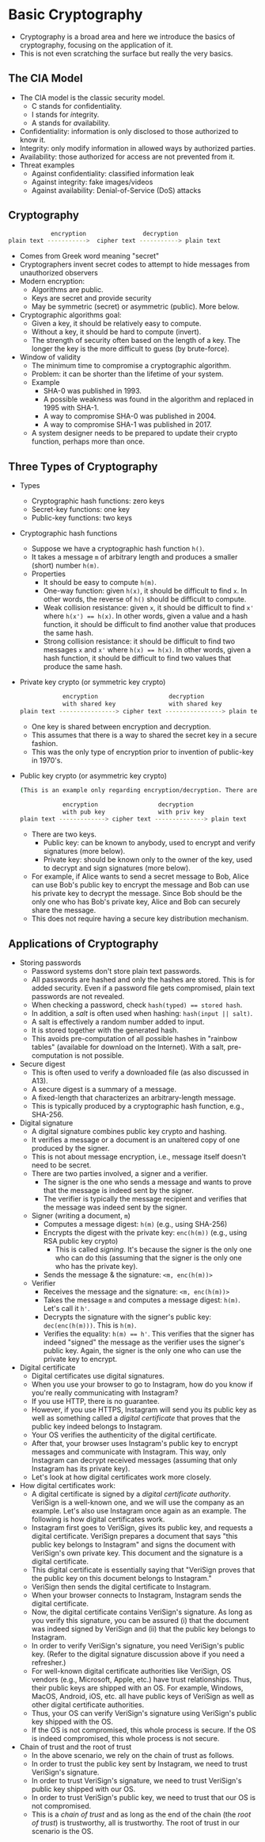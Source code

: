 # Basic Cryptography

* Cryptography is a broad area and here we introduce the basics of cryptography, focusing on the
  application of it.
* This is not even scratching the surface but really the very basics.

## The CIA Model

* The CIA model is the classic security model.
    * C stands for *c*onfidentiality.
    * I stands for *i*ntegrity.
    * A stands for *a*vailability.
* Confidentiality: information is only disclosed to those authorized to know it.
* Integrity: only modify information in allowed ways by authorized parties.
* Availability: those authorized for access are not prevented from it.
* Threat examples
    * Against confidentiality: classified information leak
    * Against integrity: fake images/videos
    * Against availability: Denial-of-Service (DoS) attacks

## Cryptography

```bash
            encryption                decryption
plain text ----------->  cipher text -----------> plain text
```

* Comes from Greek word meaning "secret"
* Cryptographers invent secret codes to attempt to hide messages from unauthorized observers
* Modern encryption:
    * Algorithms are public.
    * Keys are secret and provide security
    * May be symmetric (secret) or asymmetric (public). More below.
* Cryptographic algorithms goal:
    * Given a key, it should be relatively easy to compute.
    * Without a key, it should be hard to compute (invert).
    * The strength of security often based on the length of a key. The longer the key is the more
      difficult to guess (by brute-force).
* Window of validity
    * The minimum time to compromise a cryptographic algorithm.
    * Problem: it can be shorter than the lifetime of your system.
    * Example
        * SHA-0 was published in 1993.
        * A possible weakness was found in the algorithm and replaced in 1995 with SHA-1.
        * A way to compromise SHA-0 was published in 2004.
        * A way to compromise SHA-1 was published in 2017.
    * A system designer needs to be prepared to update their crypto function, perhaps more than
      once.

## Three Types of Cryptography

* Types
    * Cryptographic hash functions: zero keys
    * Secret-key functions: one key
    * Public-key functions: two keys
* Cryptographic hash functions
    * Suppose we have a cryptographic hash function `h()`.
    * It takes a message `m` of arbitrary length and produces a smaller (short) number `h(m)`.
    * Properties
        * It should be easy to compute `h(m)`.
        * One-way function: given `h(x)`, it should be difficult to find `x`. In other words, the
          reverse of `h()` should be difficult to compute.
        * Weak collision resistance: given `x`, it should be difficult to find `x'` where `h(x') ==
          h(x)`. In other words, given a value and a hash function, it should be difficult to find
          another value that produces the same hash.
        * Strong collision resistance: it should be difficult to find two messages `x` and `x'`
          where `h(x) == h(x)`. In other words, given a hash function, it should be difficult to
          find two values that produce the same hash.
* Private key crypto (or symmetric key crypto)

  ```bash
              encryption                    decryption
              with shared key               with shared key
  plain text ----------------> cipher text ----------------> plain text
  ```

    * One key is shared between encryption and decryption.
    * This assumes that there is a way to shared the secret key in a secure fashion.
    * This was the only type of encryption prior to invention of public-key in 1970's.

* Public key crypto (or asymmetric key crypto)

  ```bash
  (This is an example only regarding encryption/decryption. There are other use cases.)

              encryption                 decryption
              with pub key               with priv key
  plain text -------------> cipher text --------------> plain text
  ```

    * There are two keys.
        * Public key: can be known to anybody, used to encrypt and verify signatures (more below).
        * Private key: should be known only to the owner of the key, used to decrypt and sign
          signatures (more below).
    * For example, if Alice wants to send a secret message to Bob, Alice can use Bob's public key to
      encrypt the message and Bob can use his private key to decrypt the message. Since Bob should
      be the only one who has Bob's private key, Alice and Bob can securely share the message.
    * This does not require having a secure key distribution mechanism.

## Applications of Cryptography

* Storing passwords
    * Password systems don't store plain text passwords.
    * All passwords are hashed and only the hashes are stored. This is for added security. Even if a
      password file gets compromised, plain text passwords are not revealed.
    * When checking a password, check `hash(typed) == stored hash`.
    * In addition, a *salt* is often used when hashing: `hash(input || salt)`.
    * A salt is effectively a random number added to input.
    * It is stored together with the generated hash.
    * This avoids pre-computation of all possible hashes in "rainbow tables" (available for download
      on the Internet). With a salt, pre-computation is not possible.
* Secure digest
    * This is often used to verify a downloaded file (as also discussed in A13).
    * A secure digest is a summary of a message.
    * A fixed-length that characterizes an arbitrary-length message.
    * This is typically produced by a cryptographic hash function, e.g., SHA-256.
* Digital signature
    * A digital signature combines public key crypto and hashing.
    * It verifies a message or a document is an unaltered copy of one produced by the signer.
    * This is not about message encryption, i.e., message itself doesn't need to be secret.
    * There are two parties involved, a signer and a verifier.
        * The signer is the one who sends a message and wants to prove that the message is indeed
          sent by the signer.
        * The verifier is typically the message recipient and verifies that the message was indeed
          sent by the signer.
    * Signer (writing a document, `m`)
        * Computes a message digest: `h(m)` (e.g., using SHA-256)
        * Encrypts the digest with the private key: `enc(h(m))` (e.g., using RSA public key crypto)
            * This is called *signing*. It's because the signer is the only one who can do this
              (assuming that the signer is the only one who has the private key).
        * Sends the message & the signature: `<m, enc(h(m))>`
    * Verifier
        * Receives the message and the signature: `<m, enc(h(m))>`
        * Takes the message `m` and computes a message digest: `h(m)`. Let's call it `h'`.
        * Decrypts the signature with the signer's public key: `dec(enc(h(m)))`. This is `h(m)`.
        * Verifies the equality: `h(m) == h'`. This verifies that the signer has indeed "signed" the
          message as the verifier uses the signer's public key. Again, the signer is the only one
          who can use the private key to encrypt.
* Digital certificate
    * Digital certificates use digital signatures.
    * When you use your browser to go to Instagram, how do you know if you're really communicating
      with Instagram?
    * If you use HTTP, there is no guarantee.
    * However, if you use HTTPS, Instagram will send you its public key as well as something called
      a *digital certificate* that proves that the public key indeed belongs to Instagram.
    * Your OS verifies the authenticity of the digital certificate.
    * After that, your browser uses Instagram's public key to encrypt messages and communicate with
      Instagram. This way, only Instagram can decrypt received messages (assuming that only
      Instagram has its private key).
    * Let's look at how digital certificates work more closely.
* How digital certificates work:
    * A digital certificate is signed by a *digital certificate authority*. VeriSign is a well-known
      one, and we will use the company as an example. Let's also use Instagram once again as an
      example. The following is how digital certificates work.
    * Instagram first goes to VeriSign, gives its public key, and requests a digital certificate.
      VeriSign prepares a document that says "this public key belongs to Instagram" and signs the
      document with VeriSign's own private key. This document and the signature is a digital
      certificate.
    * This digital certificate is essentially saying that "VeriSign proves that the public key on
      this document belongs to Instagram."
    * VeriSign then sends the digital certificate to Instagram.
    * When your browser connects to Instagram, Instagram sends the digital certificate.
    * Now, the digital certificate contains VeriSign's signature. As long as you verify this
      signature, you can be assured (i) that the document was indeed signed by VeriSign and (ii)
      that the public key belongs to Instagram.
    * In order to verify VeriSign's signature, you need VeriSign's public key. (Refer to the
      digital signature discussion above if you need a refresher.)
    * For well-known digital certificate authorities like VeriSign, OS vendors (e.g., Microsoft,
      Apple, etc.) have trust relationships. Thus, their public keys are shipped with an OS. For
      example, Windows, MacOS, Android, iOS, etc. all have public keys of VeriSign as well as other
      digital certificate authorities.
    * Thus, your OS can verify VeriSign's signature using VeriSign's public key shipped with the OS.
    * If the OS is not compromised, this whole process is secure. If the OS is indeed compromised,
      this whole process is not secure.
* Chain of trust and the root of trust
    * In the above scenario, we rely on the chain of trust as follows.
    * In order to trust the public key sent by Instagram, we need to trust VeriSign's signature.
    * In order to trust VeriSign's signature, we need to trust VeriSign's public key shipped with
      our OS.
    * In order to trust VeriSign's public key, we need to trust that our OS is not compromised.
    * This is a *chain of trust* and as long as the end of the chain (the *root of trust*) is
      trustworthy, all is trustworthy. The root of trust in our scenario is the OS.
